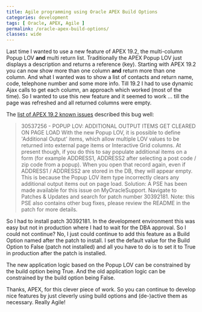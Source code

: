 ```yaml
---
title: Agile programming using Oracle APEX Build Options
categories: development
tags: [ Oracle, APEX, Agile ]
permalink: /oracle-apex-build-options/
classes: wide
---
```


Last time I wanted to use a new feature of APEX 19.2, the multi-column Popup
LOV **and** multi return list.  Traditionally the APEX Popup LOV just displays
a description and returns a reference (key). Starting with APEX 19.2 you can
now show more than one column **and** return more than one column.  And what I
wanted was to show a list of contacts and return name, code, telephone number
and some more info. Till 19.2 I had to use dynamic Ajax calls to get each
column, an approach which worked (most of the time). So I wanted to use
this new feature and it seemed to work ... till the page was refreshed and all
returned columns were empty.

The [list of APEX 19.2 known issues](https://www.oracle.com/tools/downloads/apex-downloads/apex-192-known-issues.html) described this bug well:

> 30537256 - POPUP LOV: ADDITIONAL OUTPUT ITEMS GET CLEARED ON PAGE LOAD
> With the new Popup LOV, it is possible to define 'Additional Output' items, which allow multiple LOV values to be returned into external page items or Interactive Grid columns.
> At present though, if you do this to say populate additional items on a form (for example ADDRESS1, ADDRESS2 after selecting a post code / zip code from a popup).
> When you open that record again, even if ADDRESS1 / ADDRESS2 are stored in the DB, they will appear empty.
> This is because the Popup LOV item type incorrectly clears any additional output items out on page load.
> Solution: A PSE has been made available for this issue on MyOracleSupport.
> Navigate to Patches & Updates and search for patch number 30392181.
> Note: this PSE also contains other bug fixes, please review the README in the patch for more details.

So I had to install patch 30392181. In the development environment this was
easy but not in production where I had to wait for the DBA approval. So I
could not continue?  No, I just could continue to add this feature as a Build
Option named after the patch to install. I set the default value for the Build
Option to False (patch not installed) and all you have to do is to set it to
True in production after the patch is installed.

The new application logic based on the Popup LOV can be constrained by the
build option being True. And the old application logic can be constrained by
the build option being False.

Thanks, APEX, for this clever piece of work. So you can continue to develop
nice features by just cleverly using build options and (de-)active them as
necessary. Really Agile!
